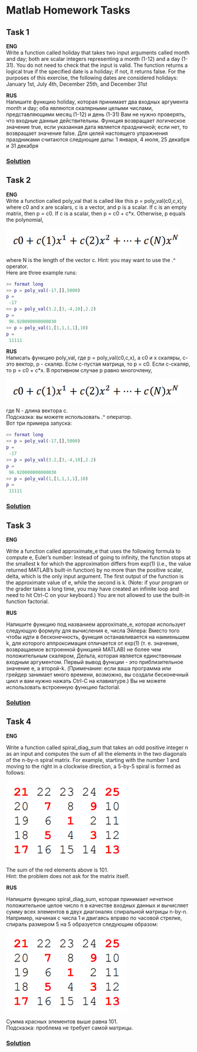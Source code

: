 # Matlab Homework Tasks
## Task 1
**ENG**  
Write a function called holiday that takes two input arguments called month and day; both are scalar
integers representing a month (1-12) and a day (1-31). 
You do not need to check that the input is valid. 
The function returns a logical true if the specified date is a holiday; if not, it returns false. 
For the purposes of this exercise, the following dates are considered holidays: January 1st, July 4th, December 25th, and
December 31st

**RUS**  
Напишите функцию holiday, которая принимает два входных аргумента month и day; 
оба являются скалярными целыми числами, представляющими месяц (1-12) и день (1-31)
Вам не нужно проверять, что входные данные действительны.
Функция возвращает логическое значение true, если указанная дата является праздничной; если нет, то возвращает значение false. 
Для целей настоящего упражнения праздниками считаются следующие даты: 1 января, 4 июля, 25 декабря и 31 декабря
### [Solution](task1.m)

## Task 2
**ENG**  
Write a function called poly_val that is called like this p = poly_val(c0,c,x), where c0 and x are
scalars, c is a vector, and p is a scalar. If c is an empty matrix, then p = c0. If c is a scalar, then p = c0 + c*x. Otherwise, p equals the polynomial,

![polynomial_formula](assets/polynomial_formula.png)

where N is the length of the vector c. 
Hint: you may want to use the .^ operator.  
Here are three example runs:
```MATLAB
>> format long
>> p = poly_val(-17,[],5000)
p =
 -17
>> p = poly_val(3.2,[3,-4,10],2.2)
p =
 96.920000000000030
>> p = poly_val(1,[1,1,1,1],10)
p =
 11111
 ```
**RUS**  
Написать функцию poly_val, где р = poly_val(c0,c,х), 
а c0 и x скаляры, c-это вектор, p - скаляр. 
Если c-пустая матрица, то p = c0. 
Если c-скаляр, то p = c0 + c*x. 
В противном случае p равно многочлену,

![polynomial_formula](assets/polynomial_formula.png)

где N - длина вектора c.  
Подсказка: вы можете использовать .^ оператор.  
Вот три примера запуска:

```MATLAB
>> format long
>> p = poly_val(-17,[],5000)
p =
 -17
>> p = poly_val(3.2,[3,-4,10],2.2)
p =
 96.920000000000030
>> p = poly_val(1,[1,1,1,1],10)
p =
 11111
 ```

### [Solution](task2.m)

## Task 3
**ENG**

Write a function called approximate_e that uses the following formula to compute e, Euler’s number:
Instead of going to infinity, the function stops at the smallest k for which the approximation differs from exp(1) (i.e., the value returned MATLAB’s built-in function) by no more than the positive scalar, delta, which is the only input argument. The first output of the function is the approximate value of e, while the second is k. 
(Note: if your program or the grader takes a long time, you may have created an infinite loop and need to hit Ctrl-C on your keyboard.) 
You are not allowed to use the built-in function factorial.

**RUS**

Напишите функцию под названием approximate_e, которая использует следующую формулу для вычисления e, числа Эйлера:
Вместо того чтобы идти в бесконечность, функция останавливается на наименьшем k, для которого аппроксимация отличается от exp(1) (т. е. значение, возвращаемое встроенной функцией MATLAB) не более чем положительным скаляром, Дельта, которая является единственным входным аргументом. Первый вывод функции - это приблизительное значение e, а второй-k.
(Примечание: если ваша программа или грейдер занимает много времени, возможно, вы создали бесконечный цикл и вам нужно нажать Ctrl-C на клавиатуре.)
Вы не можете использовать встроенную функцию factorial.
### [Solution](task3.m)

## Task 4
**ENG**

Write a function called spiral_diag_sum that takes an odd positive integer n as an input and computes the sum of all the elements in the two diagonals of the n-by-n spiral matrix. 
For example, starting with the number 1 and moving to the right in a clockwise direction, a 5-by-5 spiral is formed as follows:

![spiral_matrix](assets/spiral_matrix.png)

The sum of the red elements above is 101.  
Hint: the problem does not ask for the matrix itself.

**RUS**

Напишите функцию spiral_diag_sum, которая принимает нечетное положительное целое число n в качестве входных данных и вычисляет сумму всех элементов в двух диагоналях спиральной матрицы n-by-n.
Например, начиная с числа 1 и двигаясь вправо по часовой стрелке, спираль размером 5 на 5 образуется следующим образом:

![spiral_matrix](assets/spiral_matrix.png)

Сумма красных элементов выше равна 101.  
Подсказка: проблема не требует самой матрицы.

### [Solution](task4.m)